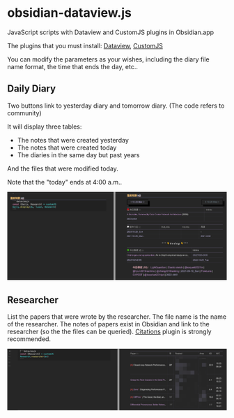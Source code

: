 # obsidian-dataview.js
JavaScript scripts with Dataview and CustomJS plugins in Obsidian.app

The plugins that you must install: [Dataview](obsidian://show-plugin?id=dataview), [CustomJS](obsidian://show-plugin?id=customjs)

You can modify the parameters as your wishes, including the diary file name format, the time that ends the day, etc..

## Daily Diary

Two buttons link to yesterday diary and tomorrow diary. (The code refers to community)

It will display three tables:
- The notes that were created yesterday
- The notes that were created today
- The diaries in the same day but past years

And the files that were modified today.

Note that the "today" ends at 4:00 a.m..

![daily](media/daily.png)

## Researcher

List the papers that were wrote by the researcher. The file name is the name of the researcher. The notes of papers exist in Obsidian and link to the researcher (so the the files can be queried). [Citations](obsidian://show-plugin?id=obsidian-citation-plugin) plugin is strongly recommended.

![researcher](media/researcher.png)